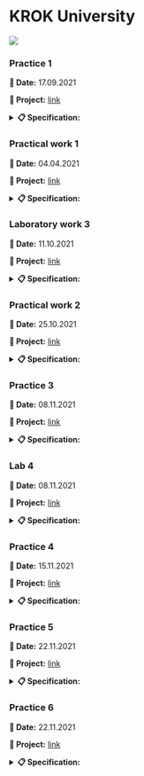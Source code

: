 # **KROK University**

<img src="https://cabinet.krok.edu.ua:8443/img/logo.png">

### **Practice 1**

**📅 Date:** 17.09.2021

**📁 Project:** [link](practice_01.py)

<details>
<summary><b>📋 Specification:</b></summary>

1. Write a Python-script that displays the message “Hello world”.<br>
2. Rewrite the first script to display three any messages.<br>
3. Write a Python-script to reads values for the length and width of a rectangle and returns the area of the rectangle.<br>
4. Write a program that requests the user to enter two numbers and prints the sum, product, difference and quotient of the two numbers.<br>
5. Write a program that reads in the radius of a circle and prints the circle’s diameter, circumference and area. Use the constant value 3.14159 for π. Do these calculations in output statements.
</details>

### **Practical work 1**

**📅 Date:** 04.04.2021

**📁 Project:** [link](practical_work_01.py)

<details>
<summary><b>📋 Specification:</b></summary>

1. Construct these numeric values:
   * Integer zero;
   * Floating point zero;
   * Integer one hundred and one;
   * Floating point one thousand;
   * Floating point one thousand using scientific notation;
   * Create a positive integer, a negative integer, and zero. Assign them to variables;
   * Write several arithmetic expressions. Bind the values to variables. Use a variety of operators, e.g. +, -, /, *, etc. Use parentheses to control operator scope;
   * Create several floats and assign them to variables;
   * Write several arithmetic expressions containing your float variables;
   * Write several expressions using mixed arithmetic (integers and floats);
   * Obtain a float as a result of division of one integer by another; do so by explicitly converting one integer to a float.

2. Type Conversation:
   * Construct an integer from the string "123";
   * Construct a float from the integer 123;
   * Construct an integer from the float 12.345.

3. Digits of a Number:
   * Write a Python-script that detects the last 4 digits of a credit card;
   * Find the sum of the digits of a three-digit number.
</details>

### **Laboratory work 3**

**📅 Date:** 11.10.2021

**📁 Project:** [link](laboratory_work_03.py)

<details>
<summary><b>📋 Specification:</b></summary>

Organize data input and format output of specified data types according to the option number. In the table. for each option there are requirements for the amount, type and format of data. Organize the output of each object using the % operator, the method str.format() and "f" lines.

<table border="1" cellspacing="0" cellpadding="0" width="604">
    <tr>
        <td width="151" colspan="2" valign="top">
            <p align="center"><b>Integers</b></p>
        </td>
        <td width="171" colspan="4" valign="top">
            <p align="center"><b>Real numbers</b></p>
        </td>
        <td width="94" rowspan="3" valign="top">
            <p align="center"><b>The number of characters in a line</b></p>
        </td>
        <td width="122" rowspan="3" valign="top">
            <p align="center"><b>The value of a logical object</b></p>
        </td>
    </tr>
    <tr>
        <td width="63" rowspan="2" valign="top">
            <p align="center"><b>Number of number</b>s</p>
        </td>
        <td width="87" rowspan="2" valign="top">
            <p align="center"><b>The width of the number field</b></p>
        </td>
        <td width="66" rowspan="2" valign="top">
            <p align="center"><b>Number of numbers</b></p>
        </td>
        <td width="38" rowspan="2" valign="top">
            <p align="center"><b>Real floating point number (specified output field width</b>)</p>
        </td>
        <td width="67" colspan="2" valign="top">
            <p align="center"><b>A real number with a fixed point</b></p>
        </td>
    </tr>
    <tr>
        <td width="28">
            <p align="center"><b>Output field width</p>
        </td>
        <td width="38">
            <p align="center"><b>Number of positions after the point</p>
        </td>
    </tr>
    <tr>
        <td width="63" valign="top">
            <p align="center">2</p>
        </td>
        <td width="87" valign="top">
            <p align="center">5</p>
        </td>
        <td width="66" valign="top">
            <p align="center">4</p>
        </td>
        <td width="38" valign="top">
            <p align="center">8</p>
        </td>
        <td width="28">
            <p align="center">7</p>
        </td>
        <td width="38">
            <p align="center">4</p>
        </td>
        <td width="94" valign="top">
            <p align="center">2</p>
        </td>
        <td width="122" valign="top">
            <p align="center">True</p>
        </td>
    </tr>
</table>

Addition. Example of format output:

```python
x = float(input("x = "))
```
<pre>x = 10.01</pre>

```python
print("Special string with \"%\":", "%5.3f" % x)
```
<pre>Special string with "%": 10.010</pre>

```python
print("String format() method:", "{0:5.3f}".format(x))
```
<pre>String format() method: 10.010</pre>

```python
print("f-string:", f"{x:5.3f}")
```
<pre>f-string: 10.010</pre>
</details>

### **Practical work 2**

**📅 Date:** 25.10.2021

**📁 Project:** [link](practical_work_02.py)

<details>
<summary><b>📋 Specification:</b></summary>

1. 
   * Assume that we define x, y, and z to refer to int values. Write an expression that computes whether...
      * ...x is odd;
      * ...x is a multiple of 20 (e.g., 20, 40, 60, ...).

    * Assume that zero is a positive number. Write an expression that computes whether...
      * ...x and y are both positive;
      * ...x and y have the same sign (both are positive or both are negative);
      * ...x and y have different signs (one is positive and one is negative).

   * Write an expression that computes whether...
     * ...all three names (x, y, and z) are bound to equal values;
     * ...all three names (x, y, and z) are bound to different values (none the same);
     * ...two variables store the same value, but the third one is different.

2. 
   * Assume that we specify two points in space by definint the x and y coordinate of each using x1, y1, x2, and y2 all which are float. Write an expression that computes...
     * ...the distance between these points;
     * ...the slope of the line from the first point to the second;
     * ...whether both points lie on the same line from the origin;
     * ...whether the first point is above the second;
     * ...what quadrant the first point lies in (1st, 2nd, 3rd, or 4th);
     * ...whether the two points lie in the same quadrant.
</details>

### **Practice 3**

**📅 Date:** 08.11.2021

**📁 Project:** [link](practice_03.py)

<details>
<summary><b>📋 Specification:</b></summary>

1. Write a Python program using loop structure to print numbers 1.2.3……9.
2. Write a Python program using loop structure to print numbers 9.8.7…..1.
3. Write a Python program to print on the screen odd numbers between 5..13.
4. Write a Python program to add all the numbers entered by a user until user enters 0.
5. Write a Python Program to reverse a number. For example, if user enters 123 as input then 321 is printed as output.
6. Write Python program to find and print factorial of a number.
</details>

### **Lab 4**

**📅 Date:** 08.11.2021

**📁 Project:** [link](lab_04.py)

<details>
<summary><b>📋 Specification:</b></summary>

1. Write a program that changes the values ​​of two integer variables a and b without use of additional variables.

2. Write a program that calculates and displays:
    * arithmetic mean of two integers a and b;
    * geometric mean of two integers a and b.

3. Write a program that rearranges the digits of the three-digit number that is specified user in reverse order and displays a new number on the screen.

4. Write a program that determines the total number of hours of the day (variable hour) and the total number of minutes of the day (variable minute) that have passed before the current seconds of the day (variable second). For example, if second = 11111 (second = 3 * 3600 + 5 * 60 + 11), then hour = 3 and minute = 5.

5. Write a program that determines the value of the angle in degrees (variable corner) between clockwise at the beginning of the day and its state in hour hours, minutes minutes and second seconds (0 ≤ hour ≤ 11; 0 ≤ minute; second ≤ 59).

6. Write a program that determines whether a natural number entered by the user: 
    * even;
    * ending in the number 5.

7. Write a program that determines the value of an integer variable number - from 1 to 7, c depending on which day of the week (Monday to Sunday) is the day (whole variable day) of a low year, in which January 1 is Monday (1 ≤ day ≤ 365).

8. Given fractional numbers a, b, c (a! = 0). Find out if the equation ax² + bx + c has fractional roots.
</details>

### **Practice 4**

**📅 Date:** 15.11.2021

**📁 Project:** [link](practice_04.py)

<details>
<summary><b>📋 Specification:</b></summary>

1. Write a program that reads 4 numbers from the keyboard and displays most of them.

2. Determine the number of days in the year that the user enters. In a leap year - 366 days, while in a normal 365.

3. A triangle exists only when the sum of any two of its sides is greater than a third. Given: a, b, c are the sides of the assumed triangle. Write a program that will indicate whether such a triangle exists or not.

4. Display all numbers in the range of 1 to 100 multiples of 7.

5. Calculate using a cycle the factorial of the number n

6. Display an "hourglass" whose maximum width is read from the keyboard (odd number). In the example, the width is 5:
<pre>
*****
 ***
  *
 ***
*****
</pre>

7. Use cycles to display all prime numbers from 1 to 100.
</details>

### **Practice 5**

**📅 Date:** 22.11.2021

**📁 Project:** [link](practice_05.py)

<details>
<summary><b>📋 Specification:</b></summary>

1. Write a Python program to generate and print a list, where the values are square of numbers between 1 and 30 (both included).
2. Write a Python program to display the examination schedule (extract the date from exam_st_date).

<pre>exam_st_date = (11, 12, 2014)

Sample Output:
The examination will start from: 11/12/2014</pre>

3. Write a Python program which accepts a sequence of commaseparated numbers from user and generate a list and a tuple with those numbers.

<pre>Sample data: 3, 5, 7, 23

Output:
List: ["3", "5", "7", "23"]
Tuple: ("3", "5", "7", "23")</pre>

4. Write a Python function that takes two lists and returns True if they have at least one common member.
5. Write a Python-script. There is a bus moving in the city, and it takes and drop some people in each bus stop. You are provided with a list (or array) of integer arrays (or tuples). Each integer array has two items which represent number of people get into bus (The first item) and number of people get off the bus (The second item) in a bus stop. Your task is to return number of people who are still in the bus after the last bus station (after the last array). Even though it is the last bus stop, the bus is not empty and some people are still in the bus, and they are probably sleeping there :D

Example:

<pre>
number([[10, 0], [3, 5], [5, 8]]) # Result is 5
number([[3, 0], [9, 1], [4, 10], [12, 2], [6, 1], [7, 10]]) # Result is 17
number([[3, 0], [9, 1], [4, 8], [12, 2], [6, 1], [7, 8]]) # Result is 21
</pre>
</details>

### **Practice 6**

**📅 Date:** 22.11.2021

**📁 Project:** [link](practice_06.py)

<details>
<summary><b>📋 Specification:</b></summary>

1. Write a Python program to calculate the length of a string.
2. Write a Python program to get a string made of the first 2 and the last 2 chars from a given a string. If the string length is less than 2, return instead the empty string.
<pre>Sample Strings:

"w3resource"
Expected Result: "w3ce"

"w3"
Expected Result: "w3w3"

"w"
Expected Result: Empty String</pre>

3. Write a Python program to get a string from a given string where all occurrences of its first char have been changed to "$", except the first char itself.

<pre>Sample String : "restart"
Expected Result : "resta\$t"</pre>

4. Write a Python function to reverses a string if it's length is a multiple of 4.
5. Write a Python program that accepts a comma separated sequence of words as input and prints the unique words in sorted form (alphanumerically).
<pre>Sample Words: red, white, black, red, green, black
Expected Result: black, green, red, white, red</pre>
</details>